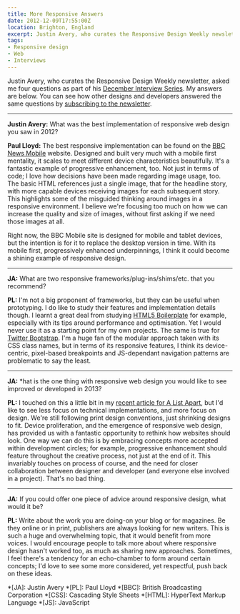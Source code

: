 ```yaml
---
title: More Responsive Answers
date: 2012-12-09T17:55:00Z
location: Brighton, England
excerpt: Justin Avery, who curates the Responsive Design Weekly newsletter, asked me four questions as part of his December Interview Series. Here are my answers.
tags:
- Responsive design
- Web
- Interviews
---
```

Justin Avery, who curates the Responsive Design Weekly newsletter, asked me four questions as part of his [December Interview Series][1]. My answers are below. You can see how other designs and developers answered the same questions by [subscribing to the newsletter][2].

***

**Justin Avery:** What was the best implementation of responsive web design you saw in 2012?

**Paul Lloyd:** The best responsive implementation can be found on the [BBC News Mobile][3] website. Designed and built very much with a mobile first mentality, it scales to meet different device characteristics beautifully. It's a fantastic example of progressive enhancement, too. Not just in terms of code; I love how decisions have been made regarding image usage, too. The basic HTML references just a single image, that for the headline story, with more capable devices receiving images for each subsequent story. This highlights some of the misguided thinking around images in a responsive environment. I believe we're focusing too much on how we can increase the quality and size of images, without first asking if we need those images at all.

Right now, the BBC Mobile site is designed for mobile and tablet devices, but the intention is for it to replace the desktop version in time. With its mobile first, progressively enhanced underpinnings, I think it could become a shining example of responsive design.

***

**JA:** What are two responsive frameworks/plug-ins/shims/etc. that you recommend?

**PL:** I'm not a big proponent of frameworks, but they can be useful when prototyping. I do like to study their features and implementation details though. I learnt a great deal from studying [HTML5 Boilerplate][4] for example, especially with its tips around performance and optimisation. Yet I would never use it as a starting point for my own projects. The same is true for [Twitter Bootstrap][5]. I'm a huge fan of the modular approach taken with its CSS class names, but in terms of its responsive features, I think its device-centric, pixel-based breakpoints and JS-dependant navigation patterns are problematic to say the least.

***

**JA:** *hat is the one thing with responsive web design you would like to see improved or developed in 2013?

**PL:** I touched on this a little bit in my [recent article for A List Apart][6], but I'd like to see less focus on technical implementations, and more focus on design. We're still following print design conventions, just shrinking designs to fit. Device proliferation, and the emergence of responsive web design, has provided us with a fantastic opportunity to rethink how websites should look. One way we can do this is by embracing concepts more accepted within development circles; for example, progressive enhancement should feature throughout the creative process, not just at the end of it. This invariably touches on process of course, and the need for closer collaboration between designer and developer (and everyone else involved in a project). That's no bad thing.

***

**JA:** If you could offer one piece of advice around responsive design, what would it be?

**PL:** Write about the work you are doing-on your blog or for magazines. Be they online or in print, publishers are always looking for new writers. This is such a huge and overwhelming topic, that it would benefit from more voices. I would encourage people to talk more about where responsive design hasn't worked too, as much as sharing new approaches. Sometimes, I feel there's a tendency for an echo-chamber to form around certain concepts; I'd love to see some more considered, yet respectful, push back on these ideas.

[1]: http://responsivedesignweekly.com/category/interview/
[2]: http://responsivedesignweekly.com/
[3]: http://m.bbc.co.uk/news/
[4]: http://html5boilerplate.com/
[5]: http://getbootstrap.com
[6]: http://alistapart.com/articles/the-web-aesthetic/

*[JA]: Justin Avery
*[PL]: Paul Lloyd
*[BBC]: British Broadcasting Corporation
*[CSS]: Cascading Style Sheets
*[HTML]: HyperText Markup Language
*[JS]: JavaScript
